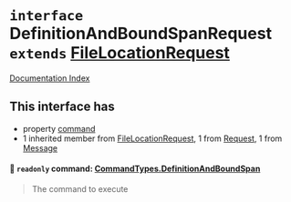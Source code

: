 # `interface` DefinitionAndBoundSpanRequest `extends` [FileLocationRequest](../interface.FileLocationRequest/README.md)

[Documentation Index](../README.md)

## This interface has

- property [command](#-readonly-command-commandtypesdefinitionandboundspan)
- 1 inherited member from [FileLocationRequest](../interface.FileLocationRequest/README.md), 1 from [Request](../interface.Request/README.md), 1 from [Message](../interface.Message/README.md)


#### 📄 `readonly` command: [CommandTypes.DefinitionAndBoundSpan](../enum.CommandTypes/README.md#definitionandboundspan--definitionandboundspan)

> The command to execute



